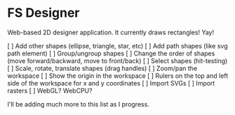 # FS Designer

Web-based 2D designer application. It currently draws rectangles! Yay!

[ ] Add other shapes (ellipse, triangle, star, etc)
[ ] Add path shapes (like svg path element)
[ ] Group/ungroup shapes
[ ] Change the order of shapes (move forward/backward, move to front/back)
[ ] Select shapes (hit-testing)
[ ] Scale, rotate, translate shapes (drag handles)
[ ] Zoom/pan the workspace
[ ] Show the origin in the workspace
[ ] Rulers on the top and left side of the workspace for x and y coordinates
[ ] Import SVGs
[ ] Import rasters
[ ] WebGL? WebCPU?

I'll be adding much more to this list as I progress.
